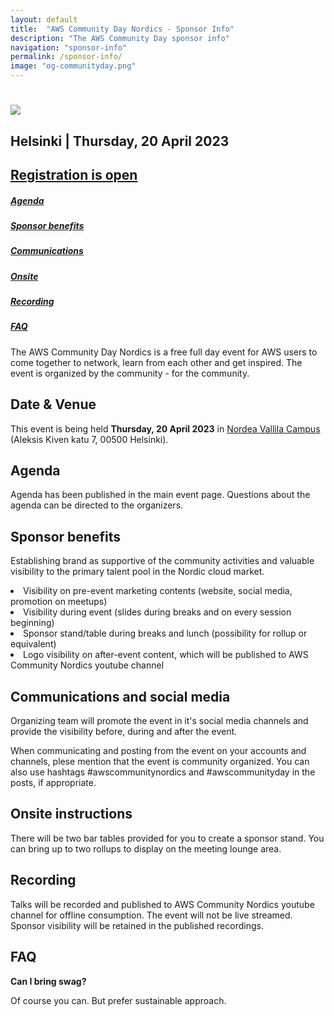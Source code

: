 ```yaml
---
layout: default
title:  "AWS Community Day Nordics - Sponsor Info"
description: "The AWS Community Day sponsor info"
navigation: "sponsor-info"
permalink: /sponsor-info/
image: "og-communityday.png"
---
```


<div class="jumbotron communityday">
  <div class="container text-center">
    <h1><img src="/content/img/awscommunityday-nordics.png" id="communityday-logo" /></h1>
    <h2 class="display-5 mt-4">Helsinki | Thursday, 20 April 2023</h2>
    <h2 class="display-5 mt-4"><a class="btn btn-lg btn-primary" href="https://www.eventbrite.com/e/aws-community-day-nordics-20th-of-april-2023-helsinki-tickets-536734576567" role="button" >Registration is open</a></h2>
  </div>
</div>

<div class="container">

  <div class="row pt-4">
    <div class="col text-center"><h5><a href="#agenda">Agenda</a></h5></div>
    <div class="col text-center"><h5><a href="#benefits">Sponsor benefits</a></h5></div>
    <div class="col text-center"><h5><a href="#communications">Communications</a></h5></div>
    <div class="col text-center"><h5><a href="#onsite">Onsite</a></h5></div>
    <div class="col text-center"><h5><a href="#recording">Recording</a></h5></div>
    <div class="col text-center"><h5><a href="#faq">FAQ</a></h5></div>
  </div>

  <p class="mt-4">The AWS Community Day Nordics is a free full day event for AWS users to come together to network, learn from each other and get inspired. The event is organized by the community - for the community.
  </p>
  <h2 class="mt-4">Date &amp; Venue</h2>
  <p>This event is being held <b>Thursday, 20 April 2023</b> in <a href="https://www.google.com/maps/place/Nordea+Vallila+Campus/@60.1895728,24.9540622,17z/data=!3m1!4b1!4m6!3m5!1s0x46920981f73e37f9:0xb412ab79fbbd1bad!8m2!3d60.1895728!4d24.9540622!16s%2Fg%2F11fnwhjyqy?hl=en-US">Nordea Vallila Campus</a> (Aleksis Kiven katu 7, 00500 Helsinki). </p>
  <!-- <p><iframe src="https://www.google.com/maps/embed?pb=!1m18!1m12!1m3!1d2034.7491261483115!2d18.06549851636592!3d59.337142181661534!2m3!1f0!2f0!3f0!3m2!1i1024!2i768!4f13.1!3m3!1m2!1s0x465f9d5d3e1359f5%3A0xbb175cb427e51869!2sNalen!5e0!3m2!1sen!2sse!4v1567588563257!5m2!1sen!2sse" width="100%" height="400" frameborder="0" style="border: 0;"></iframe></p> -->
  <a name="agenda"></a>
  <h2 class="mt-4">Agenda</h2>
  <p class="mt-4">Agenda has been published in the main event page. Questions about the agenda can be directed to the organizers.
  </p>
  <a name="benefits"></a>
  <h2 class="mt-4">Sponsor benefits</h2>

  Establishing brand as supportive of the community activities and valuable visibility to the primary talent pool in the Nordic cloud market.

  <li>Visibility on pre-event marketing contents (website, social media, promotion on meetups)</li>
  <li>Visibility during event (slides during breaks and on every session beginning)</li>
  <li>Sponsor stand/table during breaks and lunch (possibility for rollup or equivalent)</li>
  <li>Logo visibility on after-event content, which will be published to AWS Community Nordics youtube channel</li>

  <a name="communications"></a>
  <h2 class="mt-4">Communications and social media</h2>
  <p>
  Organizing team will promote the event in it's social media channels and provide the visibility before, during and after the event.
  </p>
  <p>
  When communicating and posting from the event on your accounts and channels, plese mention that the event is community organized. You can also use hashtags #awscommunitynordics and #awscommunityday in the posts, if appropriate.
  </p>
  <a name="onsite"></a>
  <h2 class="mt-4">Onsite instructions</h2>
  <p>
  There will be two bar tables provided for you to create a sponsor stand. You can bring up to two rollups to display on the meeting lounge area.
  </p>
  <a name="recording"></a>
  <h2 class="mt-4">Recording</h2>
  <p>
  Talks will be recorded and published to AWS Community Nordics youtube channel for offline consumption. The event will not be live streamed. Sponsor visibility will be retained in the published recordings.
  </p>
 <a name="faq"></a>
  <h2 class="mt-4">FAQ</h2>
  <p class="mt-4"><b>Can I bring swag?</b></p>
  <p>
  Of course you can. But prefer sustainable approach.
  </p>
</div>
